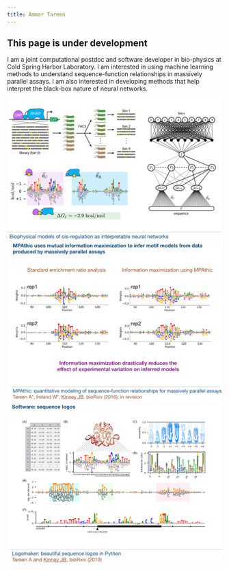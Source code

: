 ```yaml
---
title: Ammar Tareen
---
```


## This page is under development

I am a joint computational postdoc and software developer in bio-physics at Cold Spring Harbor Laboratory. 
I am interested in using machine learning methods to understand sequence-function relationships in massively parallel assays. 
I am also interested in developing methods that help interpret the black-box nature of neural networks. 
   
![bp_nn.png](bp_nn.png)
![mpathic.png](mpathic.png)
![logomaker.png](logomaker.png)